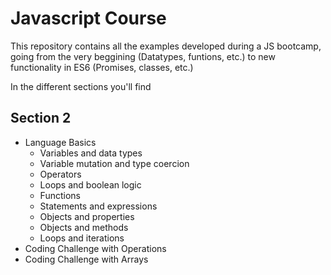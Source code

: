# Javascript Course

This repository contains all the examples developed during a JS bootcamp, going from the very beggining (Datatypes, funtions, etc.) to new functionality in ES6 (Promises, classes, etc.)

In the different sections you'll find

## Section 2
 - Language Basics
    - Variables and data types
    - Variable mutation and type coercion
    - Operators
    - Loops and boolean logic
    - Functions
    - Statements and expressions
    - Objects and properties
    - Objects and methods
    - Loops and iterations
  - Coding Challenge with Operations
  - Coding Challenge with Arrays
